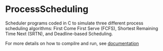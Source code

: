 # ProcessScheduling

Scheduler programs coded in C to simulate three different process scheduling algorithms: First Come First Serve (FCFS), Shortest Remaining Time Next (SRTN), and Deadline-based Scheduling.
<br>

For more details on how to compilre and run, see [documentation](documentation.txt)